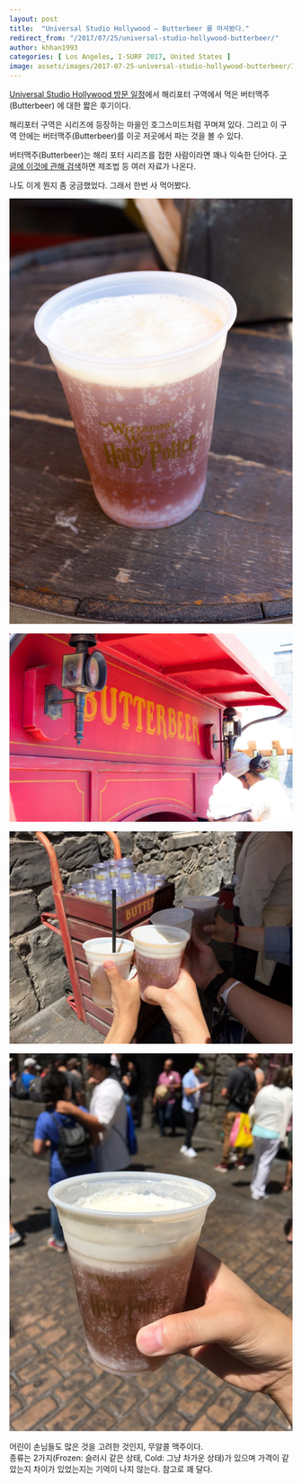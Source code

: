 ```yaml
---
layout: post
title:  "Universal Studio Hollywood – Butterbeer 를 마셔봤다."
redirect_from: "/2017/07/25/universal-studio-hollywood-butterbeer/"
author: khhan1993
categories: [ Los Angeles, I-SURF 2017, United States ]
image: assets/images/2017-07-25-universal-studio-hollywood-butterbeer/IMG_3070.jpg
---
```


[Universal Studio Hollywood 방문 일정](/united-states-2017-5th-week)에서 해리포터 구역에서 먹은 버터맥주(Butterbeer) 에 대한 짧은 후기이다.

해리포터 구역은 시리즈에 등장하는 마을인 호그스미드처럼 꾸며져 있다. 그리고 이 구역 안에는 버터맥주(Butterbeer)를 이곳 저곳에서 파는 것을 볼 수 있다.

버터맥주(Butterbeer)는 해리 포터 시리즈를 접한 사람이라면 꽤나 익숙한 단어다. [구글에 이것에 관해 검색](https://www.google.com/search?q=butterbeer&spell=1&sa=X&ved=0ahUKEwjb8sCn9-TVAhXrgFQKHZ5sC5MQvwUIJCgA&biw=1280&bih=726)하면 제조법 등 여러 자료가 나온다.

나도 이게 뭔지 좀 궁금했었다. 그래서 한번 사 먹어봤다.

![Butter Bear 1](/assets/images/2017-07-25-universal-studio-hollywood-butterbeer/IMG_0738.jpg)

![Butter Bear 2](/assets/images/2017-07-25-universal-studio-hollywood-butterbeer/IMG_0739.jpg)

![Butter Bear 3](/assets/images/2017-07-25-universal-studio-hollywood-butterbeer/IMG_3070.jpg)

![Butter Bear 4](/assets/images/2017-07-25-universal-studio-hollywood-butterbeer/IMG_3071.jpg)

어린이 손님들도 많은 것을 고려한 것인지, 무알콜 맥주이다.  
종류는 2가지(Frozen: 슬러시 같은 상태, Cold: 그냥 차가운 상태)가 있으며 가격이 같았는지 차이가 있었는지는 기억이 나지 않는다. 참고로 꽤 달다.

